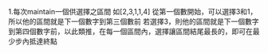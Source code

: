 1.每次maintain一個供選擇之區間
如[2,3,1,1,4]
從第一個數開始，可以選擇3和1，所以他的區間就是下一個數字到第三個數前
若選擇3，則他的區間就是下一個數字到第四個數字前，以此類推，在每一個區間內，選擇讓區間結尾最長的，即可在最少步內抵達終點